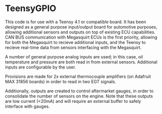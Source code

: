 # TeensyGPIO

This code is for use with a Teensy 4.1 or compatible board. It has been designed as a general purpose input/output board for automotive purposes, allowing additional sensors and outputs on top of existing ECU capabilities. CAN BUS communication with Megasquirt ECUs is the first priority, allowing for both the Megasquirt to recieve additional inputs, and the Teensy to recieve real-time data from sensors interfacing with the Megasquirt.

A number of general purpose analog inputs are used; in this case, oil temperature and pressure are both read in from external sensors. Additional inputs are configurable by the user.

Provisions are made for 2x external thermocouple amplifiers (on Adafruit MAX 31856 boards) in order to read in two EGT signals.

Additionally, outputs are created to control aftermarket gauges, in order to consolidate the number of sensors on the engine. Note that these outputs are low current (<20mA) and will require an external buffer to safely interface with gauges.
